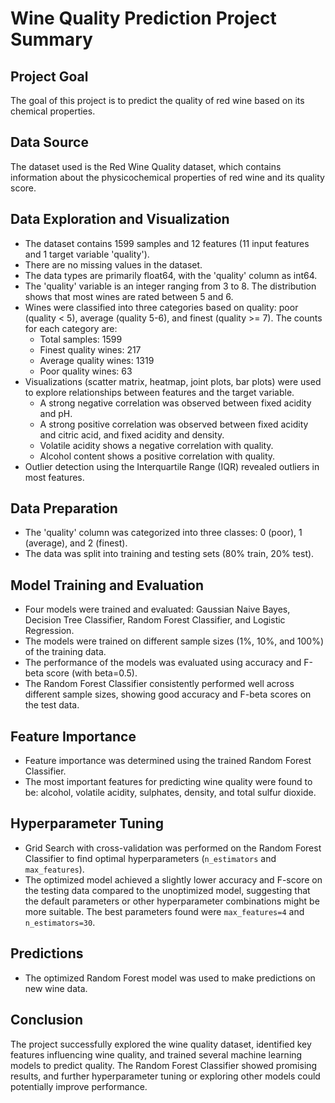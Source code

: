 # Wine Quality Prediction Project Summary

## Project Goal
The goal of this project is to predict the quality of red wine based on its chemical properties.

## Data Source
The dataset used is the Red Wine Quality dataset, which contains information about the physicochemical properties of red wine and its quality score.

## Data Exploration and Visualization
- The dataset contains 1599 samples and 12 features (11 input features and 1 target variable 'quality').
- There are no missing values in the dataset.
- The data types are primarily float64, with the 'quality' column as int64.
- The 'quality' variable is an integer ranging from 3 to 8. The distribution shows that most wines are rated between 5 and 6.
- Wines were classified into three categories based on quality: poor (quality < 5), average (quality 5-6), and finest (quality >= 7). The counts for each category are:
    - Total samples: 1599
    - Finest quality wines: 217
    - Average quality wines: 1319
    - Poor quality wines: 63
- Visualizations (scatter matrix, heatmap, joint plots, bar plots) were used to explore relationships between features and the target variable.
    - A strong negative correlation was observed between fixed acidity and pH.
    - A strong positive correlation was observed between fixed acidity and citric acid, and fixed acidity and density.
    - Volatile acidity shows a negative correlation with quality.
    - Alcohol content shows a positive correlation with quality.
- Outlier detection using the Interquartile Range (IQR) revealed outliers in most features.

## Data Preparation
- The 'quality' column was categorized into three classes: 0 (poor), 1 (average), and 2 (finest).
- The data was split into training and testing sets (80% train, 20% test).

## Model Training and Evaluation
- Four models were trained and evaluated: Gaussian Naive Bayes, Decision Tree Classifier, Random Forest Classifier, and Logistic Regression.
- The models were trained on different sample sizes (1%, 10%, and 100%) of the training data.
- The performance of the models was evaluated using accuracy and F-beta score (with beta=0.5).
- The Random Forest Classifier consistently performed well across different sample sizes, showing good accuracy and F-beta scores on the test data.

## Feature Importance
- Feature importance was determined using the trained Random Forest Classifier.
- The most important features for predicting wine quality were found to be: alcohol, volatile acidity, sulphates, density, and total sulfur dioxide.

## Hyperparameter Tuning
- Grid Search with cross-validation was performed on the Random Forest Classifier to find optimal hyperparameters (`n_estimators` and `max_features`).
- The optimized model achieved a slightly lower accuracy and F-score on the testing data compared to the unoptimized model, suggesting that the default parameters or other hyperparameter combinations might be more suitable. The best parameters found were `max_features=4` and `n_estimators=30`.

## Predictions
- The optimized Random Forest model was used to make predictions on new wine data.

## Conclusion
The project successfully explored the wine quality dataset, identified key features influencing wine quality, and trained several machine learning models to predict quality. The Random Forest Classifier showed promising results, and further hyperparameter tuning or exploring other models could potentially improve performance.
